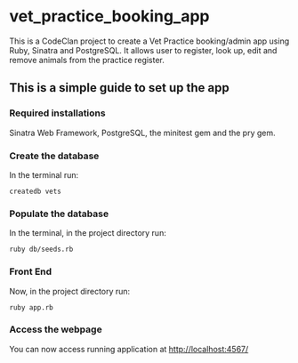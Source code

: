 # vet_practice_booking_app
<p>This is a CodeClan project to create a Vet Practice booking/admin app using Ruby, Sinatra and PostgreSQL.
It allows user to register, look up, edit and remove animals from the practice register. </p>

<h2>This is a simple guide to set up the app</h2>
<h3>Required installations</h3>
<p>Sinatra Web Framework, PostgreSQL, the minitest gem and the pry gem.</p>

<h3>Create the database</h3>
<p>In the terminal run:</p>

    createdb vets


<h3>Populate the database</h3>
<p>In the terminal, in the project directory run:</p>
     
    ruby db/seeds.rb


<h3>Front End</h3>
<p>Now, in the project directory run:</p>

    ruby app.rb

<h3>Access the webpage</h3>
<p>You can now access running application at
<a href="http://localhost:4567/">http://localhost:4567/</a> </p>


